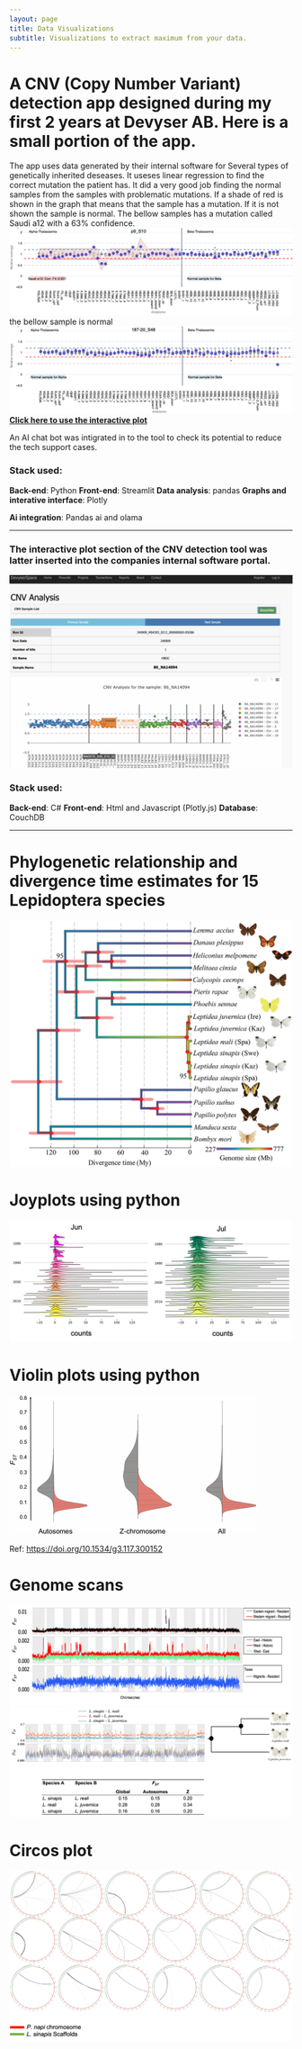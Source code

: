 ```yaml
---
layout: page
title: Data Visualizations
subtitle: Visualizations to extract maximum from your data.
---
```




# A CNV (Copy Number Variant) detection app designed during my first 2 years at Devyser AB. Here is a small portion of the app. 
The app uses data generated by their internal software for Several types of genetically inherited deseases. It useses linear regression to find the correct mutation the patient has. It did a very good job finding the normal samples from the samples with problematic mutations. If a shade of red is shown in the graph that means that the sample has a mutation. If it is not shown the sample is normal. The bellow samples has a mutation called Saudi a12 with a 63% confidence. 
<img style="float: center;" src="/assets/img/newplot_CNV.png">
the bellow sample is normal
<img style="float: center;" src="/assets/img/newplot_Normal.png">
[**Click here to use the interactive plot**](https://venta380.github.io/2024-11-12-Visualization/)

An AI chat bot was intigrated in to the tool to check its potential to reduce the tech support cases. 

### Stack used:
**Back-end**: Python
**Front-end**: Streamlit
**Data analysis**: pandas
**Graphs and interative interface**: Plotly

**Ai integration**: Pandas ai and olama

---
### The interactive plot section of the CNV detection tool was latter inserted into the companies internal software portal.
<img style="float: center;" src="/assets/img/Devyser_DAP_CNV.png">

### Stack used:
**Back-end**: C#
**Front-end**: Html and Javascript (Plotly.js)
**Database**: CouchDB

---


# Phylogenetic relationship and divergence time estimates for 15 Lepidoptera species
<img style="float: center;" src="/assets/img/evx163f1.jpeg">

# Joyplots using python

<img style="float: center;" src="/assets/img/joy.png">



# Violin plots using python
<img style="float: center;" src="/assets/img/m_3983f4.gif">

Ref: https://doi.org/10.1534/g3.117.300152

# Genome scans
<img style="float: center;" src="/assets/img/scan.png">
<img style="float: center;" src="/assets/img/lep_scan.png">

# Circos plot
<img style="float: center;" src="/assets/img/circros.png">

